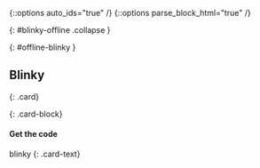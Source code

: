 {::options auto_ids="true" /}
{::options parse_block_html="true" /}

{: #blinky-offline .collapse }
<div>

{: #offline-blinky }
## Blinky

{: .card}
<div>

{: .card-block}
<div>

#### Get the code

blinky
{: .card-text}
  
</div>
</div>
</div>